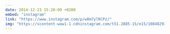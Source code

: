```yaml
---
date: 2014-12-23 15:20:09 +0200
embed: "instagram"
link: "https://www.instagram.com/p/w8m7ylRCPz/"
img: "https://scontent-waw1-1.cdninstagram.com/t51.2885-15/e15/10848293_1394566387504066_1442155133_n.jpg"
---
```

